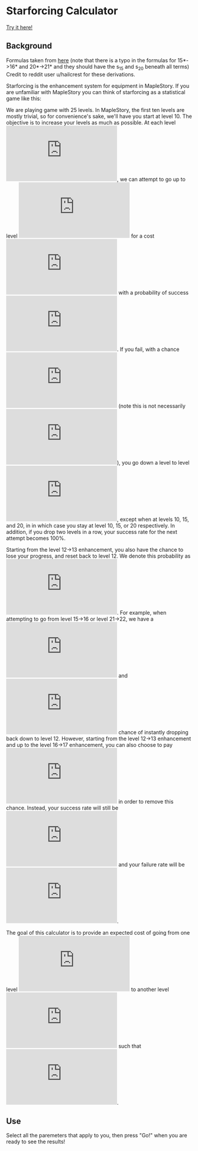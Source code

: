 # Starforcing Calculator

[Try it here!](https://starforce.appspot.com/)

## Background

Formulas taken from [here](https://amph.shinyapps.io/starforce/_w_0d9691a6/starforce.pdf) (note that there is a typo in the formulas for 15*->16* and 20*->21* and they should have the s<sub>15</sub> and s<sub>20</sub> beneath all terms) Credit to reddit user u/hailcrest for these derivations.

Starforcing is the enhancement system for equipment in MapleStory. If you are unfamiliar with MapleStory you can think of starforcing as a
statistical game like this:

We are playing game with 25 levels. In MapleStory, the first ten levels are mostly trivial, so for convenience's sake, we'll have you start at level 10.
The objective is to increase your levels as much as possible. At each level ![equation](https://latex.codecogs.com/gif.latex?i), we can attempt to go up to level
![equation](https://latex.codecogs.com/gif.latex?i&plus;1) for a cost ![equation](https://latex.codecogs.com/gif.latex?c_i) with a probability of success ![equation](https://latex.codecogs.com/gif.latex?s_i).
 If you fail, with a chance ![equation](https://latex.codecogs.com/gif.latex?f_i) (note this is not necessarily ![equation](https://latex.codecogs.com/gif.latex?1-s_i)), you go down a level to level ![equation](https://latex.codecogs.com/gif.latex?i-1), except when at levels 10, 15, and 20, in in which case you stay at level 10, 15, or 20 respectively. In addition, if you drop two levels in a row, your success rate for the next attempt becomes 100%.

Starting from the level 12->13 enhancement, you also have the chance to lose your progress, and reset back to level 12. We denote this probability as ![equation](https://latex.codecogs.com/gif.latex?d_i). For example, when attempting to go from level 15->16 or level 21->22, we have a ![equation](https://latex.codecogs.com/gif.latex?d_%7B15%7D) and ![equation](https://latex.codecogs.com/gif.latex?d_%7B21%7D) chance of instantly dropping back down to level 12. However, starting from the level 12->13 enhancement and up to the level 16->17 enhancement, you can also choose to
pay ![equation](https://latex.codecogs.com/gif.latex?2c_i) in order to remove this chance. Instead, your success rate will still be ![equation](https://latex.codecogs.com/gif.latex?s_i) and your failure rate will be ![equation](https://latex.codecogs.com/gif.latex?1-s_i).

The goal of this calculator is to provide an expected cost of going from one level ![equation](https://latex.codecogs.com/gif.latex?i-1) to another level ![equation](https://latex.codecogs.com/gif.latex?b) such that ![equation](https://latex.codecogs.com/gif.latex?b%3Ea).

## Use

Select all the paremeters that apply to you, then press "Go!" when you are ready to see the results!


